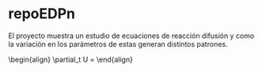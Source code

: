 # repoEDPn
El proyecto muestra un estudio de ecuaciones de reacción difusión y como la
variación en los parámetros de estas generan distintos patrones. 

\begin{align}
	\partial_t U = 
\end{align}

